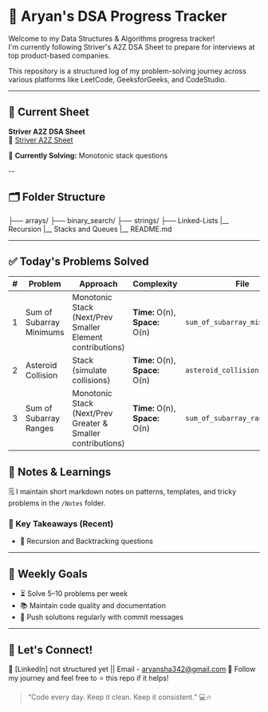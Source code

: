# 🧠 Aryan's DSA Progress Tracker

Welcome to my Data Structures & Algorithms progress tracker!  
I'm currently following Striver's A2Z DSA Sheet to prepare for interviews at top product-based companies.

This repository is a structured log of my problem-solving journey across various platforms like LeetCode, GeeksforGeeks, and CodeStudio.

---

## 📌 Current Sheet
**Striver A2Z DSA Sheet**  
🔗 [Striver A2Z Sheet](#)

🧭 **Currently Solving:** Monotonic stack questions

--

## 🗂️ Folder Structure
├── arrays/
├── binary_search/
├── strings/
├── Linked-Lists
|__ Recursion
|__ Stacks and Queues
|__ README.md
 

---

## ✅ Today's Problems Solved
| # | Problem                  | Approach                                                    | Complexity                      | File                           |
| - | ------------------------ | ----------------------------------------------------------- | ------------------------------- | ------------------------------ |
| 1 | Sum of Subarray Minimums | Monotonic Stack (Next/Prev Smaller Element contributions)   | **Time:** O(n), **Space:** O(n) | `sum_of_subarray_minimums.cpp` |
| 2 | Asteroid Collision       | Stack (simulate collisions)                                 | **Time:** O(n), **Space:** O(n) | `asteroid_collision.cpp`       |
| 3 | Sum of Subarray Ranges   | Monotonic Stack (Next/Prev Greater & Smaller contributions) | **Time:** O(n), **Space:** O(n) | `sum_of_subarray_ranges.cpp`   |




## 🧠 Notes & Learnings

🗒️ I maintain short markdown notes on patterns, templates, and tricky problems in the `/Notes` folder.

### 🔹 Key Takeaways (Recent)

- 📌 Recursion and Backtracking questions

---

## 📅 Weekly Goals

- ⏳ Solve 5–10 problems per week  
- 📚 Maintain code quality and documentation  
- 🔄 Push solutions regularly with commit messages  

---

## 🤝 Let's Connect!

💼 [LinkedIn] not structured yet || Email - aryansha342@gmail.com
🌱 Follow my journey and feel free to ⭐ this repo if it helps!

> “Code every day. Keep it clean. Keep it consistent.” 💻🔥

